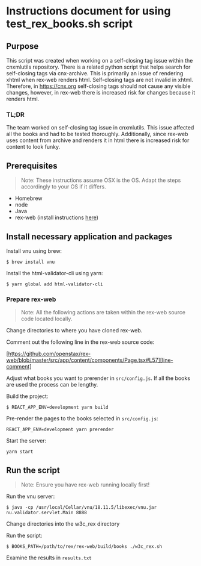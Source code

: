 # Instructions document for using test_rex_books.sh script

## Purpose

This script was created when working on a self-closing tag issue within the 
cnxmlutils repository. There is a related python script that helps search for
self-closing tags via cnx-archive. This is primarily an issue of rendering xhtml
when rex-web renders html. Self-closing tags are not invalid in xhtml. 
Therefore, in https://cnx.org self-closing tags should not cause any visible 
changes, however, in rex-web there is increased risk for changes because it renders html.

### TL;DR

The team worked on self-closing tag issue in cnxmlutils. This issue affected all
the books and had to be tested thoroughly. Additionally, since rex-web uses 
content from archive and renders it in html there is increased risk for content to look funky.

## Prerequisites

> Note: These instructions assume OSX is the OS. Adapt the steps accordingly to your OS if it differs.

* Homebrew
* node
* Java
* rex-web (install instructions [here][rex-web])

## Install necessary application and packages

Install vnu using brew:

	$ brew install vnu

Install the html-validator-cli using yarn:

	$ yarn global add html-validator-cli

### Prepare rex-web

> Note: All the following actions are taken within the rex-web source code located locally.

Change directories to where you have cloned rex-web.

Comment out the following line in the rex-web source code:

[https://github.com/openstax/rex-web/blob/master/src/app/content/components/Page.tsx#L57][line-comment]

Adjust what books you want to prerender in `src/config.js`. If all the books are used the process can be lengthy.

Build the project:

	$ REACT_APP_ENV=development yarn build

Pre-render the pages to the books selected in `src/config.js`:

	REACT_APP_ENV=development yarn prerender

Start the server:

	yarn start

## Run the script

> Note: Ensure you have rex-web running locally first!

Run the vnu server:

	$ java -cp /usr/local/Cellar/vnu/18.11.5/libexec/vnu.jar nu.validator.servlet.Main 8888

Change directories into the w3c_rex directory

Run the script:

	$ BOOKS_PATH=/path/to/rex/rex-web/build/books ./w3c_rex.sh

Examine the results in `results.txt`

[rex-web]: https://github.com/openstax/rex-web
[line-comment]: https://github.com/openstax/rex-web/blob/master/src/app/content/components/Page.tsx#L57
